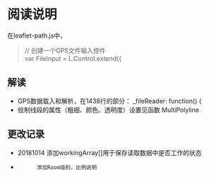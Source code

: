 # 阅读说明

在leaflet-path.js中，

>// 创建一个GPS文件输入控件  
>  var FileInput = L.Control.extend({

## 解读
+ GPS数据载入和解析，在1438行的部分：
      _fileReader: function() {
+ 绘制线段的属性（粗细、颜色、透明度）设置见函数 MultiPolyline


## 更改记录
      
+ 20181014  添加workingArray[]用于保存读取数据中是否工作的状态
+           添加Room级别，比例说明


